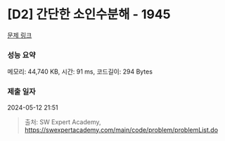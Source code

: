 # [D2] 간단한 소인수분해 - 1945 

[문제 링크](https://swexpertacademy.com/main/code/problem/problemDetail.do?contestProbId=AV5Pl0Q6ANQDFAUq) 

### 성능 요약

메모리: 44,740 KB, 시간: 91 ms, 코드길이: 294 Bytes

### 제출 일자

2024-05-12 21:51



> 출처: SW Expert Academy, https://swexpertacademy.com/main/code/problem/problemList.do